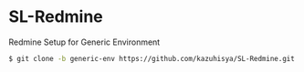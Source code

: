 # SL-Redmine
Redmine Setup for Generic Environment

```bash
$ git clone -b generic-env https://github.com/kazuhisya/SL-Redmine.git
```
